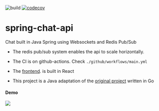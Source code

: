 ![build](https://github.com/leartgjoni/spring-chat-api/workflows/build/badge.svg)
[![codecov](https://codecov.io/gh/leartgjoni/spring-chat-api/branch/master/graph/badge.svg?token=IV6P28SQUX)](https://codecov.io/gh/leartgjoni/go-chat-api)

# spring-chat-api
Chat built in Java Spring using Websockets and Redis Pub/Sub

- The redis pub/sub system enables the api to scale horizontally.

- The CI is on github-actions. Check `./github/workflows/main.yml`

- The <a href="https://github.com/leartgjoni/go-chat-app">frontend</a>. is built in React

- This project is a Java adaptation of the <a href="https://github.com/leartgjoni/go-chat-api">original project</a> written in Go

#### Demo
<img src="https://github.com/leartgjoni/go-chat-api/raw/master/demo/demo.gif" />
